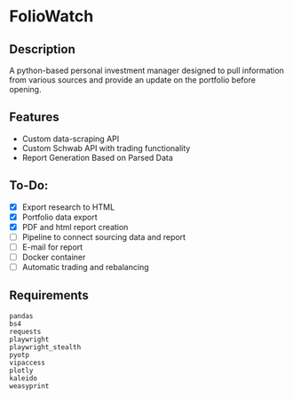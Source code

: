 # FolioWatch
</hr >

## Description
A python-based personal investment manager designed to pull information from various sources and provide an update on the portfolio before opening.
</hr >

## Features
* Custom data-scraping API
* Custom Schwab API with trading functionality
* Report Generation Based on Parsed Data

</hr>

## To-Do:
- [x] Export research to HTML
- [x] Portfolio data export
- [x] PDF and html report creation
- [ ] Pipeline to connect sourcing data and report
- [ ] E-mail for report
- [ ] Docker container
- [ ] Automatic trading and rebalancing

</hr >

## Requirements
```
pandas
bs4
requests
playwright
playwright_stealth
pyotp
vipaccess
plotly
kaleido
weasyprint
```


